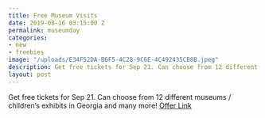 ```yaml
---
title: Free Museum Visits
date: 2019-08-16 03:15:00 Z
permalink: museumday
categories:
- new
- freebies
image: "/uploads/E34F52DA-B6F5-4C28-9C6E-4C492435CB8B.jpeg"
description: Get free tickets for Sep 21. Can choose from 12 different museums
layout: post
---
```


Get free tickets for Sep 21. Can choose from 12 different museums / children’s exhibits in Georgia and many more!
[Offer Link](https://www.smithsonianmag.com/museumday/search/?q=&around_zip=&latitude=33.78493875554256&longitude=-84.38815528147626&)